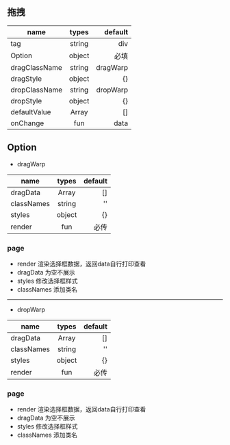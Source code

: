 ## 拖拽

name|types|default
---|:--:|---:
tag|string|div
Option|object|必填
dragClassName|string|dragWarp
dragStyle|object|{}
dropClassName|string|dropWarp
dropStyle|object|{}
defaultValue|Array|[]
onChange|fun|data


## Option
- dragWarp 

name|types|default
---|:--:|---:
dragData|Array|[]
classNames|string|''
styles|object|{}
render|fun|必传


### page
- render 渲染选择框数据，返回data自行打印查看
- dragData 为空不展示
- styles 修改选择框样式
- classNames 添加类名

********************
- dropWarp

name|types|default
---|:--:|---:
dragData|Array|[]
classNames|string|''
styles|object|{}
render|fun|必传

### page
- render 渲染选择框数据，返回data自行打印查看
- dragData 为空不展示
- styles 修改选择框样式
- classNames 添加类名
